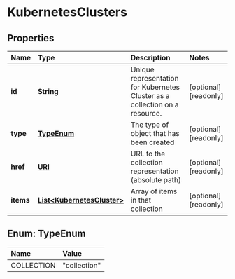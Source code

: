 # KubernetesClusters

## Properties

| Name | Type | Description | Notes |
| :--- | :--- | :--- | :--- |
| **id** | **String** | Unique representation for Kubernetes Cluster as a collection on a resource. | \[optional\] \[readonly\] |
| **type** | [**TypeEnum**](kubernetesclusters.md#TypeEnum) | The type of object that has been created | \[optional\] \[readonly\] |
| **href** | [**URI**](https://github.com/ionos-cloud/sdk-java/tree/651e6f7fe60936a95aad1f01d36232fb4bd0a27e/docs/URI.md) | URL to the collection representation \(absolute path\) | \[optional\] \[readonly\] |
| **items** | [**List&lt;KubernetesCluster&gt;**](kubernetescluster.md) | Array of items in that collection | \[optional\] \[readonly\] |

## Enum: TypeEnum

| Name | Value |
| :--- | :--- |
| COLLECTION | "collection" |

